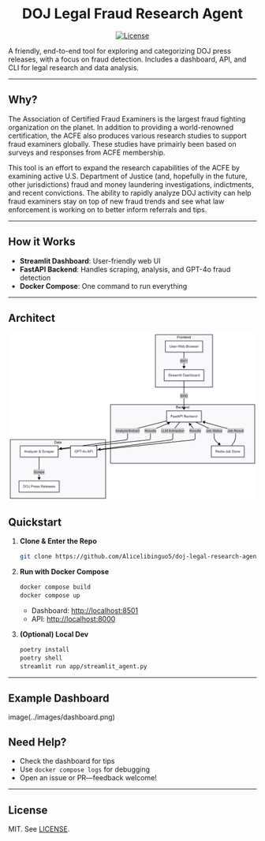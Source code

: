 <div align="center">

# DOJ Legal Fraud Research Agent

[![License](https://img.shields.io/github/license/Alicelibinguo5/doj-case-research-agent)](LICENSE)

</div>

A friendly, end-to-end tool for exploring and categorizing DOJ press releases, with a focus on fraud detection. Includes a dashboard, API, and CLI for legal research and data analysis.

---

## Why?
The Association of Certified Fraud Examiners is the largest fraud fighting organization on the planet. In addition to providing a world-renowned certification, the ACFE also produces various research studies to support fraud examiners globally. These studies have primairly been based on surveys and responses from ACFE membership.

This tool is an effort to expand the research capabilities of the ACFE by examining active U.S. Department of Justice (and, hopefully in the future, other jurisdictions) fraud and money laundering investigations, indictments, and recent convictions. The ability to rapidly analyze DOJ activity can help fraud examiners stay on top of new fraud trends and see what law enforcement is working on to better inform referrals and tips.

---

## How it Works

- **Streamlit Dashboard**: User-friendly web UI
- **FastAPI Backend**: Handles scraping, analysis, and GPT-4o fraud detection
- **Docker Compose**: One command to run everything

---
## Architect

![Architecture](./images/arch.png)

## Quickstart

1. **Clone & Enter the Repo**
   ```bash
   git clone https://github.com/Alicelibinguo5/doj-legal-research-agent.git
   ```
2. **Run with Docker Compose**
   ```bash
   docker compose build
   docker compose up
   ```
   - Dashboard: [http://localhost:8501](http://localhost:8501)
   - API: [http://localhost:8000](http://localhost:8000)

3. **(Optional) Local Dev**
   ```bash
   poetry install
   poetry shell
   streamlit run app/streamlit_agent.py
   ```

---
## Example Dashboard 
image(../images/dashboard.png)
## Need Help?
- Check the dashboard for tips
- Use `docker compose logs` for debugging
- Open an issue or PR—feedback welcome!

---

## License
MIT. See [LICENSE](LICENSE).
